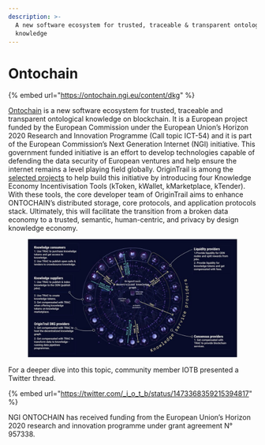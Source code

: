 ```yaml
---
description: >-
  A new software ecosystem for trusted, traceable & transparent ontological
  knowledge
---
```


# Ontochain

{% embed url="https://ontochain.ngi.eu/content/dkg" %}

[Ontochain](https://ontochain.ngi.eu/) is a new software ecosystem for trusted, traceable and transparent ontological knowledge on blockchain. It is a European project funded by the European Commission under the European Union’s Horizon 2020 Research and Innovation Programme (Call topic ICT-54) and it is part of the European Commission’s Next Generation Internet (NGI) initiative. This government funded initiative is an effort to develop technologies capable of defending the data security of European ventures and help ensure the internet remains a level playing field globally. OriginTrail is among the [selected projects](https://ontochain.ngi.eu/selected-projects) to help build this initiative by introducing four Knowledge Economy Incentivisation Tools (kToken, kWallet, kMarketplace, kTender). With these tools, the core developer team of OriginTrail aims to enhance ONTOCHAIN’s distributed storage, core protocols, and application protocols stack. Ultimately, this will facilitate the transition from a broken data economy to a trusted, semantic, human-centric, and privacy by design knowledge economy.

<figure><img src="../../.gitbook/assets/image (1).png" alt=""><figcaption></figcaption></figure>

For a deeper dive into this topic, community member IOTB presented a Twitter thread.&#x20;

{% embed url="https://twitter.com/_i_o_t_b/status/1473368359215394817" %}

&#x20;NGI ONTOCHAIN has received funding from the European Union’s Horizon 2020 research and innovation programme under grant agreement N° 957338.
